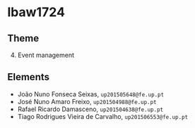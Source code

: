 # lbaw1724
## Theme
4. Event management
## Elements
* João Nuno Fonseca Seixas, `up201505648@fe.up.pt`
* José Nuno Amaro Freixo, `up201504988@fe.up.pt`
* Rafael Ricardo Damasceno, `up201504638@fe.up.pt`
* Tiago Rodrigues Vieira de Carvalho, `up201506553@fe.up.pt`
